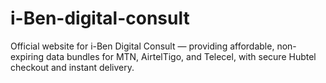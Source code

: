 # i-Ben-digital-consult
Official website for i-Ben Digital Consult — providing affordable, non-expiring data bundles for MTN, AirtelTigo, and Telecel, with secure Hubtel checkout and instant delivery.
